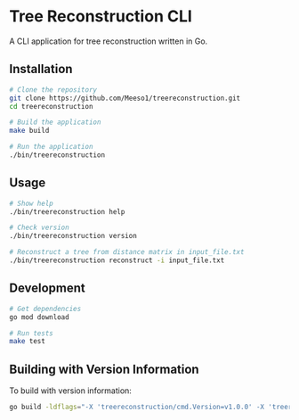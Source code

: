 # Tree Reconstruction CLI

A CLI application for tree reconstruction written in Go.

## Installation

```bash
# Clone the repository
git clone https://github.com/Meeso1/treereconstruction.git
cd treereconstruction

# Build the application
make build

# Run the application
./bin/treereconstruction
```

## Usage

```bash
# Show help
./bin/treereconstruction help

# Check version
./bin/treereconstruction version

# Reconstruct a tree from distance matrix in input_file.txt
./bin/treereconstruction reconstruct -i input_file.txt
```

## Development

```bash
# Get dependencies
go mod download

# Run tests
make test
```

## Building with Version Information

To build with version information:

```bash
go build -ldflags="-X 'treereconstruction/cmd.Version=v1.0.0' -X 'treereconstruction/cmd.Commit=$(git rev-parse HEAD)' -X 'treereconstruction/cmd.BuildDate=$(date)'" -o bin/treereconstruction
``` 